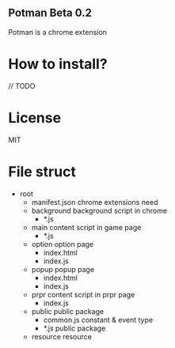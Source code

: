 ## Potman Beta 0.2

Potman is a chrome extension

# How to install?

// TODO

# License

MIT

# File struct

- root
    - manifest.json                 chrome extensions need
    - background                    background script in chrome
        - *.js
    - main                          content script in game page
        - *.js
    - option                        option page
        - index.html
        - index.js
    - popup                         popup page
        - index.html
        - index.js
    - prpr                          content script in prpr page
        - index.js
    - public                        public package
        - common.js                 constant & event type
        - *.js                      public package
    - resource                      resource
